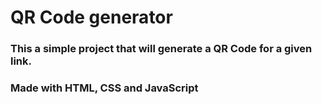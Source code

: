 # QR Code generator

### This a simple project that will generate a QR Code for a given link.

### Made with HTML, CSS and JavaScript
